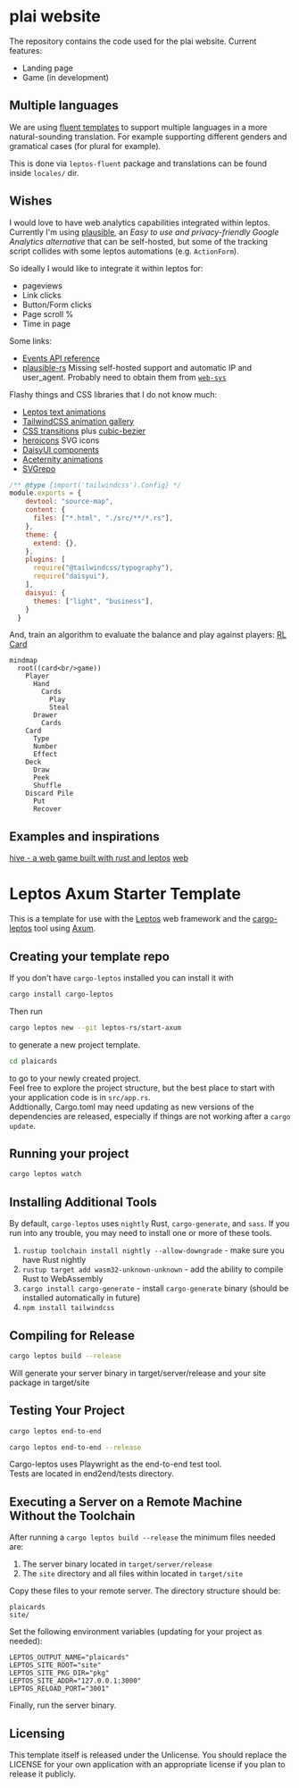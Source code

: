 # plai website
The repository contains the code used for the plai website. 
Current features:

* Landing page 
* Game (in development)

## Multiple languages

We are using [fluent templates](https://projectfluent.org/) to support multiple languages
in a more natural-sounding translation. 
For example supporting different genders and gramatical cases (for plural for example).

This is done via `leptos-fluent` package and translations can be found inside `locales/` dir.

## Wishes

I would love to have web analytics capabilities integrated within leptos. 
Currently I'm using [plausible](https://plausible.io/), an 
_Easy to use and privacy-friendly Google Analytics alternative_ that can be self-hosted,
but some of the tracking script collides with some leptos automations (e.g. `ActionForm`).

So ideally I would like to integrate it within leptos for:

* pageviews
* Link clicks
* Button/Form clicks 
* Page scroll %
* Time in page

Some links: 

* [Events API reference](https://plausible.io/docs/events-api)
* [plausible-rs](https://github.com/goddtriffin/plausible-rs) Missing self-hosted support and automatic IP and user_agent. Probably need to obtain them from [`web-sys`](https://docs.rs/web-sys/latest/web_sys/struct.Navigator.html#method.user_agent)


Flashy things and CSS libraries that I do not know much:

* [Leptos text animations](https://paulwagener.github.io/leptos_animation/text)
* [TailwindCSS animation gallery](https://animation.ibelick.com/)
* [CSS transitions](https://www.joshwcomeau.com/animation/css-transitions/) plus [cubic-bezier](https://cubic-bezier.com)
* [heroicons](https://heroicons.com/) SVG icons
* [DaisyUI components](https://daisyui.com/)
* [Aceternity animations](https://ui.aceternity.com/)
* [SVGrepo](https://www.svgrepo.com/collection/lets-duotone-glyph-icons/4)

```javascript
/** @type {import('tailwindcss').Config} */
module.exports = {
    devtool: "source-map",
    content: {
      files: ["*.html", "./src/**/*.rs"],
    },
    theme: {
      extend: {},
    },
    plugins: [
      require("@tailwindcss/typography"), 
      require("daisyui"),
    ],
    daisyui: {
      themes: ["light", "business"],
    }
  }
```


And, train an algorithm to evaluate the balance and play against players:
[RL Card](https://rlcard.org/index.html)

```mermaid
mindmap
  root((card<br/>game))
    Player
      Hand
        Cards
          Play
          Steal
      Drawer
        Cards
    Card
      Type
      Number
      Effect
    Deck
      Draw
      Peek
      Shuffle
    Discard Pile
      Put
      Recover
```

## Examples and inspirations

[hive - a web game built with rust and leptos](https://github.com/hiveboardgame/hive/tree/main) [web](https://hivegame.com/)


# Leptos Axum Starter Template

This is a template for use with the [Leptos](https://github.com/leptos-rs/leptos) web framework and the [cargo-leptos](https://github.com/akesson/cargo-leptos) tool using [Axum](https://github.com/tokio-rs/axum).

## Creating your template repo

If you don't have `cargo-leptos` installed you can install it with

```bash
cargo install cargo-leptos
```

Then run
```bash
cargo leptos new --git leptos-rs/start-axum
```

to generate a new project template.

```bash
cd plaicards
```

to go to your newly created project.  
Feel free to explore the project structure, but the best place to start with your application code is in `src/app.rs`.  
Addtionally, Cargo.toml may need updating as new versions of the dependencies are released, especially if things are not working after a `cargo update`.

## Running your project

```bash
cargo leptos watch
```

## Installing Additional Tools

By default, `cargo-leptos` uses `nightly` Rust, `cargo-generate`, and `sass`. If you run into any trouble, you may need to install one or more of these tools.

1. `rustup toolchain install nightly --allow-downgrade` - make sure you have Rust nightly
2. `rustup target add wasm32-unknown-unknown` - add the ability to compile Rust to WebAssembly
3. `cargo install cargo-generate` - install `cargo-generate` binary (should be installed automatically in future)
4. `npm install tailwindcss`


## Compiling for Release
```bash
cargo leptos build --release
```

Will generate your server binary in target/server/release and your site package in target/site

## Testing Your Project
```bash
cargo leptos end-to-end
```

```bash
cargo leptos end-to-end --release
```

Cargo-leptos uses Playwright as the end-to-end test tool.  
Tests are located in end2end/tests directory.

## Executing a Server on a Remote Machine Without the Toolchain
After running a `cargo leptos build --release` the minimum files needed are:

1. The server binary located in `target/server/release`
2. The `site` directory and all files within located in `target/site`

Copy these files to your remote server. The directory structure should be:
```text
plaicards
site/
```
Set the following environment variables (updating for your project as needed):
```text
LEPTOS_OUTPUT_NAME="plaicards"
LEPTOS_SITE_ROOT="site"
LEPTOS_SITE_PKG_DIR="pkg"
LEPTOS_SITE_ADDR="127.0.0.1:3000"
LEPTOS_RELOAD_PORT="3001"
```
Finally, run the server binary.

## Licensing

This template itself is released under the Unlicense. You should replace the LICENSE for your own application with an appropriate license if you plan to release it publicly.
